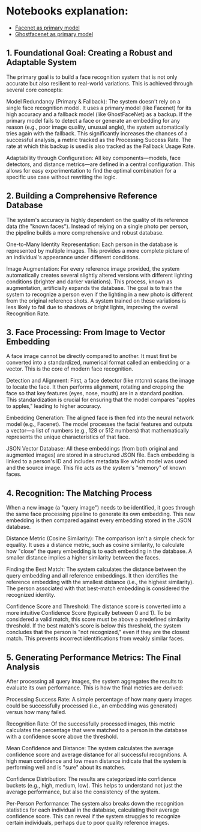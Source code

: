 # Notebooks explanation:

- [Facenet as primary model](https://github.com/ARoyyanF/deepface-py/blob/main/archive/2025-07-25/variations/augment-brightness-only/facenet/experimental_pipeline.ipynb)
- [Ghostfacenet as primary model](https://github.com/ARoyyanF/deepface-py/blob/main/archive/2025-07-25/variations/augment-brightness-only/ghostfacenet/experimental_pipeline.ipynb)

## 1. Foundational Goal: Creating a Robust and Adaptable System

The primary goal is to build a face recognition system that is not only accurate but also resilient to real-world variations. This is achieved through several core concepts:

Model Redundancy (Primary & Fallback): The system doesn't rely on a single face recognition model. It uses a primary model (like Facenet) for its high accuracy and a fallback model (like GhostFaceNet) as a backup. If the primary model fails to detect a face or generate an embedding for any reason (e.g., poor image quality, unusual angle), the system automatically tries again with the fallback. This significantly increases the chances of a successful analysis, a metric tracked as the Processing Success Rate. The rate at which this backup is used is also tracked as the Fallback Usage Rate.

Adaptability through Configuration: All key components—models, face detectors, and distance metrics—are defined in a central configuration. This allows for easy experimentation to find the optimal combination for a specific use case without rewriting the logic.

## 2. Building a Comprehensive Reference Database

The system's accuracy is highly dependent on the quality of its reference data (the "known faces"). Instead of relying on a single photo per person, the pipeline builds a more comprehensive and robust database.

One-to-Many Identity Representation: Each person in the database is represented by multiple images. This provides a more complete picture of an individual's appearance under different conditions.

Image Augmentation: For every reference image provided, the system automatically creates several slightly altered versions with different lighting conditions (brighter and darker variations). This process, known as augmentation, artificially expands the database. The goal is to train the system to recognize a person even if the lighting in a new photo is different from the original reference shots. A system trained on these variations is less likely to fail due to shadows or bright lights, improving the overall Recognition Rate.

## 3. Face Processing: From Image to Vector Embedding

A face image cannot be directly compared to another. It must first be converted into a standardized, numerical format called an embedding or a vector. This is the core of modern face recognition.

Detection and Alignment: First, a face detector (like mtcnn) scans the image to locate the face. It then performs alignment, rotating and cropping the face so that key features (eyes, nose, mouth) are in a standard position. This standardization is crucial for ensuring that the model compares "apples to apples," leading to higher accuracy.

Embedding Generation: The aligned face is then fed into the neural network model (e.g., Facenet). The model processes the facial features and outputs a vector—a list of numbers (e.g., 128 or 512 numbers) that mathematically represents the unique characteristics of that face.

JSON Vector Database: All these embeddings (from both original and augmented images) are stored in a structured JSON file. Each embedding is linked to a person's ID and includes metadata like which model was used and the source image. This file acts as the system's "memory" of known faces.

## 4. Recognition: The Matching Process

When a new image (a "query image") needs to be identified, it goes through the same face processing pipeline to generate its own embedding. This new embedding is then compared against every embedding stored in the JSON database.

Distance Metric (Cosine Similarity): The comparison isn't a simple check for equality. It uses a distance metric, such as cosine similarity, to calculate how "close" the query embedding is to each embedding in the database. A smaller distance implies a higher similarity between the faces.

Finding the Best Match: The system calculates the distance between the query embedding and all reference embeddings. It then identifies the reference embedding with the smallest distance (i.e., the highest similarity). The person associated with that best-match embedding is considered the recognized identity.

Confidence Score and Threshold: The distance score is converted into a more intuitive Confidence Score (typically between 0 and 1). To be considered a valid match, this score must be above a predefined similarity threshold. If the best match's score is below this threshold, the system concludes that the person is "not recognized," even if they are the closest match. This prevents incorrect identifications from weakly similar faces.

## 5. Generating Performance Metrics: The Final Analysis

After processing all query images, the system aggregates the results to evaluate its own performance. This is how the final metrics are derived:

Processing Success Rate: A simple percentage of how many query images could be successfully processed (i.e., an embedding was generated) versus how many failed.

Recognition Rate: Of the successfully processed images, this metric calculates the percentage that were matched to a person in the database with a confidence score above the threshold.

Mean Confidence and Distance: The system calculates the average confidence score and average distance for all successful recognitions. A high mean confidence and low mean distance indicate that the system is performing well and is "sure" about its matches.

Confidence Distribution: The results are categorized into confidence buckets (e.g., high, medium, low). This helps to understand not just the average performance, but also the consistency of the system.

Per-Person Performance: The system also breaks down the recognition statistics for each individual in the database, calculating their average confidence score. This can reveal if the system struggles to recognize certain individuals, perhaps due to poor quality reference images.
